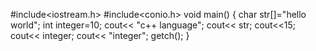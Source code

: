  #include<iostream.h>
 #include<conio.h>
 void main()
 {
 char str[]="hello world";
 int integer=10;
 cout<< "c++ language";
 cout<< str;
 cout<<15;
 cout<< integer;
 cout<< "integer";
 getch();
 }
